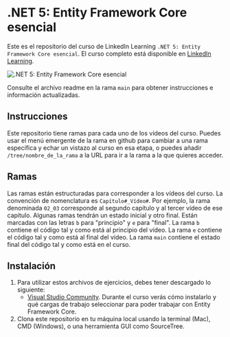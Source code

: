 # .NET 5: Entity Framework Core esencial
Este es el repositorio del curso de LinkedIn Learning `.NET 5: Entity Framework Core esencial`. El curso completo está disponible en [LinkedIn Learning][lil-course-url].

![.NET 5: Entity Framework Core esencial][lil-thumbnail-url] 

Consulte el archivo readme en la rama `main` para obtener instrucciones e información actualizadas.

## Instrucciones
Este repositorio tiene ramas para cada uno de los vídeos del curso. Puedes usar el menú emergente de la rama en github para cambiar a una rama específica y echar un vistazo al curso en esa etapa, o puedes añadir `/tree/nombre_de_la_rama` a la URL para ir a la rama a la que quieres acceder.

## Ramas
Las ramas están estructuradas para corresponder a los vídeos del curso. La convención de nomenclatura es `Capítulo#_Vídeo#`. Por ejemplo, la rama denominada `02_03` corresponde al segundo capítulo y al tercer vídeo de ese capítulo. 
Algunas ramas tendrán un estado inicial y otro final. Están marcadas con las letras `b` para "principio" y `e` para "final". La rama `b` contiene el código tal y como está al principio del vídeo. La rama `e` contiene el código tal y como está al final del vídeo. La rama `main` contiene el estado final del código tal y como está en el curso.

## Instalación
1. Para utilizar estos archivos de ejercicios, debes tener descargado lo siguiente:
	- [Visual Studio Community](https://visualstudio.microsoft.com/es/downloads/). Durante el curso verás cómo instalarlo y qué cargas de trabajo seleccionar para poder trabajar con Entity Framework Core.
2. Clona este repositorio en tu máquina local usando la terminal (Mac), CMD (Windows), o una herramienta GUI como SourceTree.


[0]: # (Replace these placeholder URLs with actual course URLs)

[lil-course-url]: https://www.linkedin.com/learning/dot-net-5-entity-framework-core-esencial/
[lil-thumbnail-url]: https://media-exp1.licdn.com/dms/image/C4E0DAQFFX5Qxt_X1MA/learning-public-crop_675_1200/0/1631110464711?e=1646960400&v=beta&t=--GsjTVEuj1XQTRRwiBBlc1fVA7kzUPDarLwS0XrFZo
